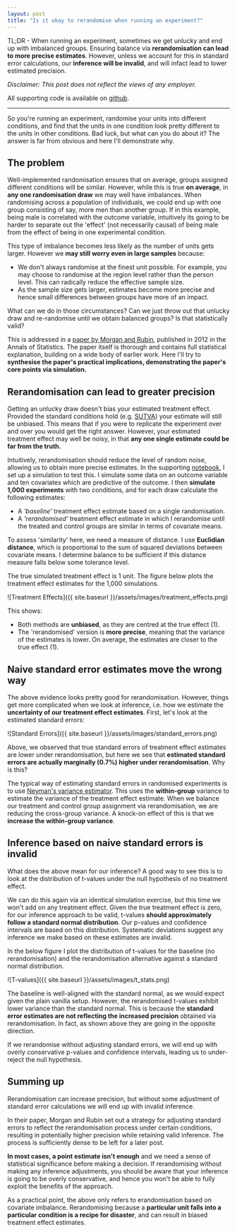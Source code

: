 ```yaml
---
layout: post
title: "Is it okay to rerandomise when running an experiment?"
---
```


TL;DR - When running an experiment, sometimes we get unlucky and end up with imbalanced groups. Ensuring balance via **rerandomisation can lead to more precise estimates**. However, unless we account for this in standard error calculations, our **inference will be invalid**, and will infact lead to lower estimated precision.

*Disclaimer: This post does not reflect the views of any employer.*

All supporting code is available on [github](https://github.com/jackblun/rerandomisation/blob/main/Rerandomisation.ipynb).

---

So you're running an experiment, randomise your units into different conditions, and find that the units in one condition look pretty different to the units in other conditions. Bad luck, but what can you do about it? The answer is far from obvious and here I'll demonstrate why.



## The problem

Well-implemented randomisation ensures that on average, groups assigned different conditions will be similar. However, while this is true **on average**, in **any one randomisation draw** we may well have imbalances. When randomising across a population of individuals, we could end up with one group consisting of say, more men than another group. If in this example, being male is correlated with the outcome variable, intuitively its going to be harder to separate out the 'effect' (not necessarily causal) of being male from the effect of being in one experimental condition.

This type of imbalance becomes less likely as the number of units gets larger. However we **may still worry even in large samples** because:
- We don't always randomise at the finest unit possible. For example, you may choose to randomise at the region level rather than the person level. This can radically reduce the effective sample size.
- As the sample size gets larger, estimates become more precise and hence small differences between groups have more of an impact.

What can we do in those circumstances? Can we just throw out that unlucky draw and re-randomise until we obtain balanced groups? Is that statistically valid?

This is addressed in a [paper by Morgan and Rubin](https://arxiv.org/pdf/1207.5625.pdf), published in 2012 in the Annals of Statistics. The paper itself is thorough and contains full statistical explanation, building on a wide body of earlier work. Here I'll try to **synthesise the paper's practical implications, demonstrating the paper's core points via simulation.** 

## Rerandomisation can lead to greater precision

Getting an unlucky draw doesn't bias your estimated treatment effect. Provided the standard conditions hold (e.g. [SUTVA](https://en.wikipedia.org/wiki/Rubin_causal_model#Stable_unit_treatment_value_assumption_(SUTVA))) your estimate will still be unbiased. This means that if you were to replicate the experiment over and over you would get the right answer. However, your estimated treatment effect may well be noisy, in that **any one single estimate could be far from the truth.**

Intuitively, rerandomisation should reduce the level of random noise, allowing us to obtain more precise estimates. In the supporting [notebook](https://github.com/jackblun/rerandomisation/blob/main/Rerandomisation.ipynb), I set up a simulation to test this. I simulate some data on an outcome variable and ten covariates which are predictive of the outcome. I then **simulate 1,000 experiments** with two conditions, and for each draw calculate the following estimates:
- A *'baseline'* treatment effect estimate based on a single randomisation.
- A *'rerandomised'* treatment effect estimate in which I rerandomise until the treated and control groups are similar in terms of covariate means.

To assess 'similarity' here, we need a measure of distance. I use **Euclidian distance**, which is proportional to the sum of squared deviations between covariate means. I determine balance to be sufficient if this distance measure falls below some tolerance level. 

The true simulated treatment effect is 1 unit. The figure below plots the treatment effect estimates for the 1,000 simulations.

![Treatment Effects]({{ site.baseurl }}/assets/images/treatment_effects.png)

This shows:
- Both methods are **unbiased**, as they are centred at the true effect (1).
- The 'rerandomised' version is **more precise**, meaning that the variance of the estimates is lower. On average, the estimates are closer to the true effect (1).

## Naive standard error estimates move the wrong way

The above evidence looks pretty good for rerandomisation. However, things get more complicated when we look at inference, i.e. how we estimate the **uncertainty of our treatment effect estimates**. First, let's look at the estimated standard errors:

![Standard Errors]({{ site.baseurl }}/assets/images/standard_errors.png)

Above, we observed that true standard errors of treatment effect estimates are lower under rerandomisation, but here we see that **estimated standard errors are actually marginally (0.7%) higher under rerandomisation**. Why is this?

The typical way of estimating standard errors in randomised experiments is to use [Neyman's variance estimator](https://imai.fas.harvard.edu/teaching/files/ate.pdf). This uses the **within-group** variance to estimate the variance of the treatment effect estimate. When we balance our treatment and control group assignment via rerandomisation, we are reducing the cross-group variance. A knock-on effect of this is that we **increase the within-group variance**. 

## Inference based on naive standard errors is invalid

What does the above mean for our inference? A good way to see this is to look at the distribution of t-values under the null hypothesis of no treatment effect. 

We can do this again via an identical simulation exercise, but this time we won't add on any treatment effect. Given the true treatment effect is zero, for our inference approach to be valid, t-values **should approximately follow a standard normal distribution**. Our p-values and confidence intervals are based on this distribution. Systematic deviations suggest any inference we make based on these estimates are invalid.

In the below figure I plot the distribution of t-values for the baseline (no rerandomisation) and the rerandomisation alternative against a standard normal distribution.

![T-values]({{ site.baseurl }}/assets/images/t_stats.png)

The baseline is well-aligned with the standard normal, as we would expect given the plain vanilla setup. However, the rerandomised t-values exhibit lower variance than the standard normal. This is because the **standard error estimates are not reflecting the increased precision** obtained via rerandomisation. In fact, as shown above they are going in the opposite direction.

If we rerandomise without adjusting standard errors, we will end up with overly conservative p-values and confidence intervals, leading us to under-reject the null hypothesis.

## Summing up

Rerandomisation can increase precision, but without some adjustment of standard error calculations we will end up with invalid inference. 

In their paper, Morgan and Rubin set out a strategy for adjusting standard errors to reflect the rerandomisation process under certain conditions, resulting in potentially higher precision while retaining valid inference. The process is sufficiently dense to be left for a later post.

**In most cases, a point estimate isn't enough** and we need a sense of statistical significance before making a decision. If rerandomising without making any inference adjustments, you should be aware that your inference is going to be overly conservative, and hence you won't be able to fully exploit the benefits of the approach. 

As a practical point, the above only refers to erandomisation based on covariate imbalance. Rerandomising because a **particular unit falls into a particular condition is a recipe for disaster**, and can result in biased treatment effect estimates.
